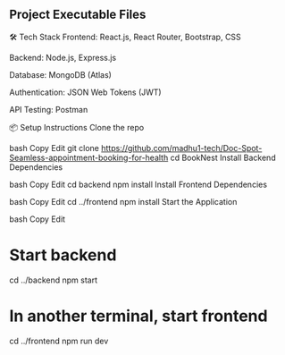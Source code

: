 ## Project Executable Files 
🛠️ Tech Stack
Frontend: React.js, React Router, Bootstrap, CSS

Backend: Node.js, Express.js

Database: MongoDB (Atlas)

Authentication: JSON Web Tokens (JWT)

API Testing: Postman

📦 Setup Instructions
Clone the repo

bash
Copy
Edit
git clone https://github.com/madhu1-tech/Doc-Spot-Seamless-appointment-booking-for-health
cd BookNest
Install Backend Dependencies

bash
Copy
Edit
cd backend
npm install
Install Frontend Dependencies

bash
Copy
Edit
cd ../frontend
npm install
Start the Application

bash
Copy
Edit
# Start backend
cd ../backend
npm start

# In another terminal, start frontend
cd ../frontend
npm run dev

